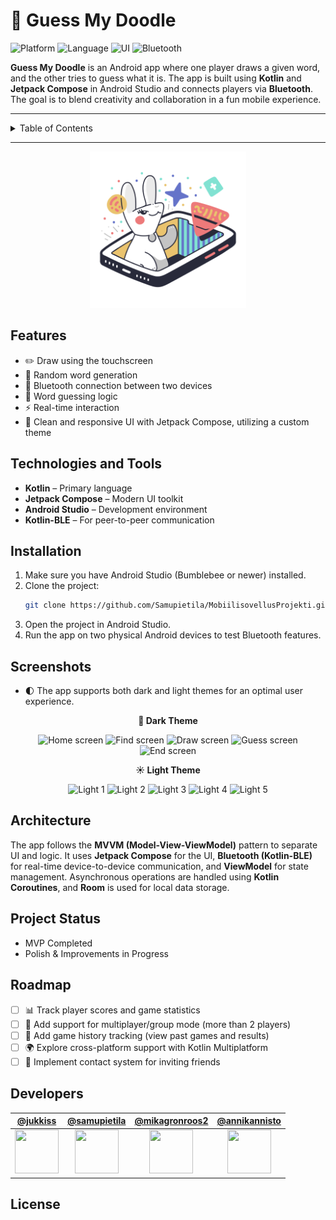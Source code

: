 # 🎨 Guess My Doodle

![Platform](https://img.shields.io/badge/platform-Android-blue)
![Language](https://img.shields.io/badge/language-Kotlin-orange)
![UI](https://img.shields.io/badge/UI-Jetpack%20Compose-7950F2?logo=android)
![Bluetooth](https://img.shields.io/badge/Bluetooth-BLE-007BFF?logo=bluetooth)


**Guess My Doodle** is an Android app where one player draws a given word, and the other tries to guess what it is. The app is built using **Kotlin** and **Jetpack Compose** in Android Studio and connects players via **Bluetooth**. The goal is to blend creativity and collaboration in a fun mobile experience.

---

<details>
  <summary>Table of Contents</summary>
  
1. [Features](#features)
2. [Technologies and Tools](#technologies-and-tools)
3. [Installation](#installation)
4. [Screenshots](#screenshots)
5. [Architecture](#architecture)
6. [Project Status](#project-status)
7. [Roadmap](#roadmap)
8. [Developers](#developers)
9. [License](#license)

</details>

---

<div align="center">
  <img src="app/src/main/res/drawable/logo.png" alt="Project Logo" width="250" height="250">
</div>

## Features
- ✏️ Draw using the touchscreen
- 🔄 Random word generation
- 📱 Bluetooth connection between two devices
- 🧩 Word guessing logic
- ⚡ Real-time interaction
- 🎨 Clean and responsive UI with Jetpack Compose, utilizing a custom theme



## Technologies and Tools

- **Kotlin** – Primary language
- **Jetpack Compose** – Modern UI toolkit
- **Android Studio** – Development environment
- **Kotlin-BLE** – For peer-to-peer communication


## Installation

1. Make sure you have Android Studio (Bumblebee or newer) installed.
2. Clone the project:
   ```bash
   git clone https://github.com/Samupietila/MobiilisovellusProjekti.git
3. Open the project in Android Studio.
4. Run the app on two physical Android devices to test Bluetooth features.
   

## Screenshots
- 🌓 The app supports both dark and light themes for an optimal user experience.

<p align="center">
  <strong>🌙 Dark Theme</strong>
</p>
<p align="center">
  <img src="images/home.png" alt="Home screen" width="160">
  <img src="images/find1.png" alt="Find screen" width="160">
  <img src="images/hat.png" alt="Draw screen" width="160">
  <img src="images/guess.png" alt="Guess screen" width="160">
  <img src="images/end.png" alt="End screen" width="160">
</p>

<p align="center">
  <strong>☀️ Light Theme</strong>
</p>
<p align="center">
  <img src="images/light1.png" alt="Light 1" width="160">
  <img src="images/light2.png" alt="Light 2" width="160">
  <img src="images/light3.png" alt="Light 3" width="160">
  <img src="images/light4.png" alt="Light 4" width="160">
  <img src="images/light5.png" alt="Light 5" width="160">
</p>


## Architecture

The app follows the **MVVM (Model-View-ViewModel)** pattern to separate UI and logic.
It uses **Jetpack Compose** for the UI, **Bluetooth (Kotlin-BLE)** for real-time device-to-device communication, and **ViewModel** for state management.
Asynchronous operations are handled using **Kotlin Coroutines**, and **Room** is used for local data storage.


## Project Status
- MVP Completed
- Polish & Improvements in Progress

## Roadmap
- [ ] 📊 Track player scores and game statistics
- [ ] 👥 Add support for multiplayer/group mode (more than 2 players)
- [ ] 🧾 Add game history tracking (view past games and results)
- [ ] 🌍 Explore cross-platform support with Kotlin Multiplatform
- [ ] 📇 Implement contact system for inviting friends

## Developers

| [@jukkiss](https://github.com/jukkiss) | [@samupietila](https://github.com/samupietila) | [@mikagronroos2](https://github.com/mikagronroos2) | [@annikannisto](https://github.com/annikannisto) |
|:--:|:--:|:--:|:--:|
| <img src="https://github.com/jukkiss.png" width="70" height="70"> | <img src="https://github.com/samupietila.png" width="70" height="70"> | <img src="https://github.com/mikagronroos2.png" width="70" height="70"> | <img src="https://github.com/annikannisto.png" width="70" height="70"> |



## License
